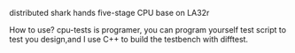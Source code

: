 distributed shark hands five-stage CPU base on LA32r

How to use?
cpu-tests is programer, you can program yourself test script to test you design,and I use C++ to build the testbench with difftest.

